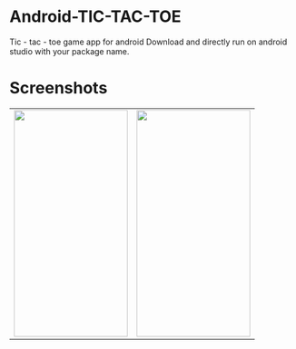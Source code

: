 # Android-TIC-TAC-TOE
Tic - tac - toe game app for android
Download and directly run on android studio with your package name.


# Screenshots

 






<table>
  <tr>
    <td valign="top"><img src="![WhatsApp Image 2020-05-07 at 23 51 29 (1)](https://user-images.githubusercontent.com/42294323/81330895-64599580-90be-11ea-886e-6eb5c6f76031.jpeg)"  width="200" height="400"></td>
    <td valign="top"><img src="![WhatsApp Image 2020-05-07 at 23 51 29](https://user-images.githubusercontent.com/42294323/81330773-3aa06e80-90be-11ea-8c23-49554d9b8d12.jpeg)"  width="200" height="400"></td>
 
 </tr>
 </table>
